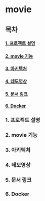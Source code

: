 # movie
## 목차
#### [1. 프로젝트 설명](#about_project)
#### [2. movie 기능](#functions)
#### [3. 아키텍처](#architecture)
#### [4. 데모영상](#demo_video)
#### [5. 문서 링크](#docs_link)
#### [6. Docker](#docker)

### 1. 프로젝트 설명
### 2. movie 기능
### 3. 아키텍처
### 4. 데모영상
### 5. 문서 링크
### 6. Docker

